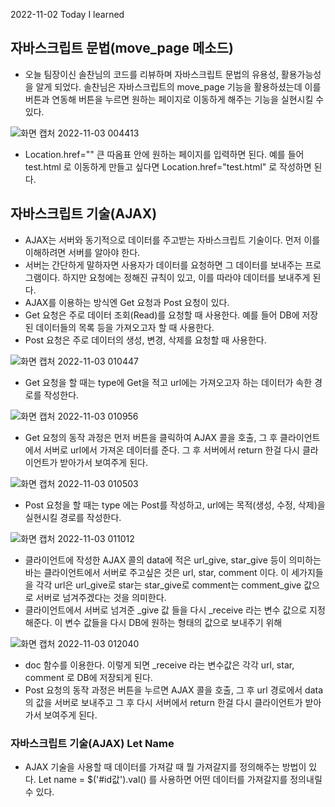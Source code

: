 2022-11-02 Today I learned

## 자바스크립트 문법(move_page 메소드)

- 오늘 팀장이신 솔찬님의 코드를 리뷰하며 자바스크립트 문법의 유용성, 활용가능성을 알게 되었다.
  솔찬님은 자바스크립트의 move_page 기능을 활용하셨는데 이를 버튼과 연동해 버튼을 누르면
  원하는 페이지로 이동하게 해주는 기능을 실현시킬 수 있다.

![화면 캡처 2022-11-03 004413](https://user-images.githubusercontent.com/115538330/199535187-cd7bcd2f-6c1e-4523-a614-614c546fe268.png)

- Location.href="" 큰 따옴표 안에 원하는 페이지를 입력하면 된다. 예를 들어 test.html 로 이동하게
  만들고 싶다면 Location.href="test.html" 로 작성하면 된다.

## 자바스크립트 기술(AJAX)

- AJAX는 서버와 동기적으로 데이터를 주고받는 자바스크립트 기술이다.
  먼저 이를 이해하려면 서버를 알아야 한다.
- 서버는 간단하게 말하자면 사용자가 데이터를 요청하면 그 데이터를 보내주는 프로그램이다.
  하지만 요청에는 정해진 규칙이 있고, 이를 따라야 데이터를 보내주게 된다.
- AJAX를 이용하는 방식엔 Get 요청과 Post 요청이 있다.
- Get 요청은 주로 데이터 조회(Read)를 요청할 때 사용한다.
  예를 들어 DB에 저장된 데이터들의 목록 등을 가져오고자 할 때 사용한다.
- Post 요청은 주로 데이터의 생성, 변경, 삭제를 요청할 때 사용한다.

![화면 캡처 2022-11-03 010447](https://user-images.githubusercontent.com/115538330/199540779-a54e1ccb-9f1e-4048-98f6-56f04d1c1d45.png)

- Get 요청을 할 때는 type에 Get을 적고 url에는 가져오고자 하는 데이터가 속한 경로를 작성한다.

![화면 캡처 2022-11-03 010956](https://user-images.githubusercontent.com/115538330/199541895-5d105b5e-1b40-490b-b787-4e2291dfce2b.png)

- Get 요청의 동작 과정은 먼저 버튼을 클릭하여 AJAX 콜을 호출, 그 후 클라이언트에서 서버로 url에서 가져온
  데이터를 준다. 그 후 서버에서 return 한걸 다시 클라이언트가 받아가서 보여주게 된다.
  
![화면 캡처 2022-11-03 010503](https://user-images.githubusercontent.com/115538330/199542022-f6311fed-377b-49d7-865d-b3a93c847dd8.png)

- Post 요청을 할 때는 type 에는 Post를 작성하고, url에는 목적(생성, 수정, 삭제)을 실현시킬 경로를
  작성한다.
  
![화면 캡처 2022-11-03 011012](https://user-images.githubusercontent.com/115538330/199542572-8fd71896-7857-4e95-887e-ca4617f993a9.png)

- 클라이언트에 작성한 AJAX 콜의 data에 적은 url_give, star_give 등이 의미하는 바는
  클라이언트에서 서버로 주고싶은 것은 url, star, comment 이다. 이 세가지들을 각각
  url은 url_give로 star는 star_give로 comment는 comment_give 값으로 서버로 넘겨주겠다는 것을
  의미한다.
- 클라이언트에서 서버로 넘겨준 _give 값 들을 다시 _receive 라는 변수 값으로 지정해준다.
  이 변수 값들을 다시 DB에 원하는 형태의 값으로 보내주기 위해
  
![화면 캡처 2022-11-03 012040](https://user-images.githubusercontent.com/115538330/199544426-12fb11f9-da5f-45cf-a638-b4cb6eb0da70.png)

- doc 함수를 이용한다. 이렇게 되면 _receive 라는 변수값은 각각 url, star, comment 로 DB에 저장되게 된다.
- Post 요청의 동작 과정은 버튼을 누르면 AJAX 콜을 호출, 그 후 url 경로에서 data의 값을 서버로 보내주고
  그 후 다시 서버에서 return 한걸 다시 클라이언트가 받아가서 보여주게 된다.

### 자바스크립트 기술(AJAX) Let Name
- AJAX 기술을 사용할 때 데이터를 가져갈 때 뭘 가져갈지를 정의해주는 방법이 있다.
  Let name = $('#id값').val() 를 사용하면 어떤 데이터를 가져갈지를 정의내릴 수 있다. 

